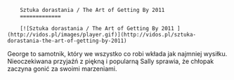 
        Sztuka dorastania / The Art of Getting By 2011 
        =============
        
        [![Sztuka dorastania / The Art of Getting By 2011 ](http://vidos.pl/images/player.gif)](http://vidos.pl/sztuka-dorastania-the-art-of-getting-by-2011)
        
        
 George to samotnik, który we wszystko co robi wkłada jak najmniej wysiłku. Nieoczekiwana przyjaźń z piękną i popularną Sally sprawia, że chłopak zaczyna gonić za swoimi marzeniami.
    